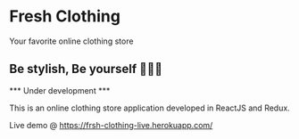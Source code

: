 # Fresh Clothing
Your favorite online clothing store

## Be stylish, Be yourself 🛒👖🧥

*** Under development *** 

This is an online clothing store application developed in ReactJS and Redux.

Live demo @ https://frsh-clothing-live.herokuapp.com/
